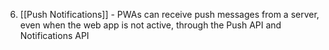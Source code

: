 6. [[Push Notifications]] - PWAs can receive push messages from a server, even when the web app is not active, through the Push API and Notifications API